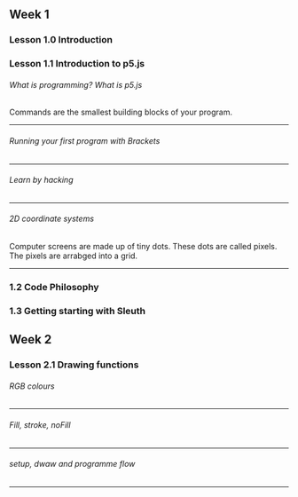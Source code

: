 ## Week 1

### Lesson 1.0 Introduction

### Lesson 1.1 Introduction to p5.js

<h6>What is programming? What is p5.js</h6>

Commands are the smallest building blocks of your program.

---

<h6>Running your first program with Brackets</h6>

---

<h6>Learn by hacking</h6>

---

<h6>2D coordinate systems</h6>

Computer screens are made up of tiny dots.
These dots are called pixels.
The pixels are arrabged into a grid.

---

### 1.2 Code Philosophy

### 1.3 Getting starting with Sleuth

## Week 2

### Lesson 2.1 Drawing functions

<h6>RGB colours</h6>

---

<h6>Fill, stroke, noFill</h6>

---

<h6>setup, dwaw and programme flow</h6>

---
